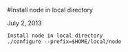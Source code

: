 #Install node in local directory

July 2, 2013

    Install node in local directory
    ./configure --prefix=$HOME/local/node